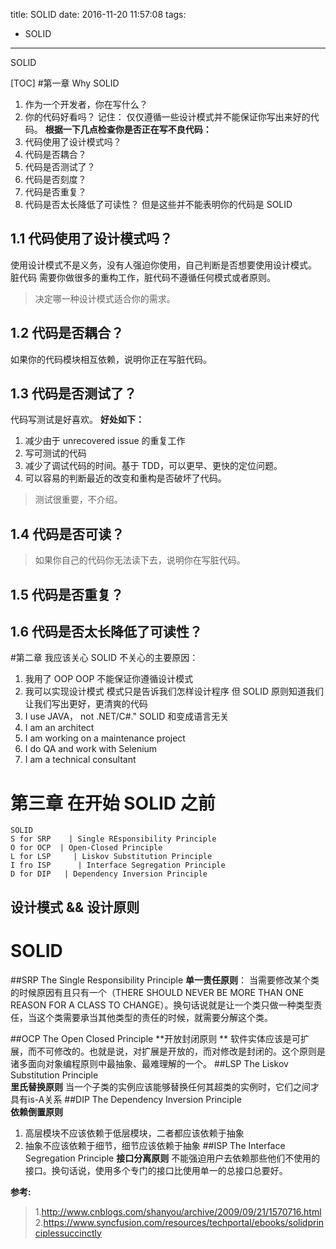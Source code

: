title: SOLID
date: 2016-11-20 11:57:08
tags: 
- SOLID
---

SOLID
<!--more-->

[TOC]
#第一章 Why SOLID
1. 作为一个开发者，你在写什么？
2. 你的代码好看吗？
记住： 仅仅遵循一些设计模式并不能保证你写出来好的代码。
**根据一下几点检查你是否正在写不良代码：**
1. 代码使用了设计模式吗？
2. 代码是否耦合？
3. 代码是否测试了？
4. 代码是否刻度？
5. 代码是否重复？
6. 代码是否太长降低了可读性？
但是这些并不能表明你的代码是 SOLID
## 1.1 代码使用了设计模式吗？
使用设计模式不是义务，没有人强迫你使用，自己判断是否想要使用设计模式。
脏代码 需要你做很多的重构工作，脏代码不遵循任何模式或者原则。
> 决定哪一种设计模式适合你的需求。

## 1.2 代码是否耦合？
如果你的代码模块相互依赖，说明你正在写脏代码。

## 1.3 代码是否测试了？
代码写测试是好喜欢。
**好处如下：**
1. 减少由于 unrecovered issue 的重复工作
2. 写可测试的代码
3. 减少了调试代码的时间。基于 TDD，可以更早、更快的定位问题。
4. 可以容易的判断最近的改变和重构是否破坏了代码。
> 测试很重要，不介绍。

## 1.4 代码是否可读？
> 如果你自己的代码你无法读下去，说明你在写脏代码。

## 1.5 代码是否重复？

## 1.6 代码是否太长降低了可读性？
#第二章 我应该关心 SOLID
不关心的主要原因：
1. 我用了 OOP
OOP 不能保证你遵循设计模式
2. 我可以实现设计模式
模式只是告诉我们怎样设计程序
但 SOLID 原则知道我们让我们写出更好，更清爽的代码
3. I use JAVA， not .NET/C#."
SOLID 和变成语言无关
4. I am an architect
5. I am working on a maintenance project
6. I do QA and work with Selenium
7. I am a technical consultant
# 第三章 在开始 SOLID 之前
```table
SOLID
S for SRP    | Single REsponsibility Principle
O for OCP  | Open-Closed Principle
L for LSP     | Liskov Substitution Principle
I fro ISP      | Interface Segregation Principle
D for DIP   | Dependency Inversion Principle
```
## 设计模式 && 设计原则
# SOLID
##SRP
	The Single Responsibility Principle 
**单一责任原则**： 
当需要修改某个类的时候原因有且只有一个（THERE SHOULD NEVER BE MORE THAN ONE REASON FOR A CLASS TO CHANGE）。换句话说就是让一个类只做一种类型责任，当这个类需要承当其他类型的责任的时候，就需要分解这个类。 

##OCP
	The Open Closed Principle 
**开放封闭原则 **
软件实体应该是可扩展，而不可修改的。也就是说，对扩展是开放的，而对修改是封闭的。这个原则是诸多面向对象编程原则中最抽象、最难理解的一个。
##LSP
	The Liskov Substitution Principle	
**里氏替换原则**
当一个子类的实例应该能够替换任何其超类的实例时，它们之间才具有is-A关系 
##DIP
	The Dependency Inversion Principle	
**依赖倒置原则**
1. 高层模块不应该依赖于低层模块，二者都应该依赖于抽象 
2. 抽象不应该依赖于细节，细节应该依赖于抽象 
##ISP
	The Interface Segregation Principle	
**接口分离原则**
不能强迫用户去依赖那些他们不使用的接口。换句话说，使用多个专门的接口比使用单一的总接口总要好。 

**参考:**
> 1.http://www.cnblogs.com/shanyou/archive/2009/09/21/1570716.html
> 2.https://www.syncfusion.com/resources/techportal/ebooks/solidprinciplessuccinctly





